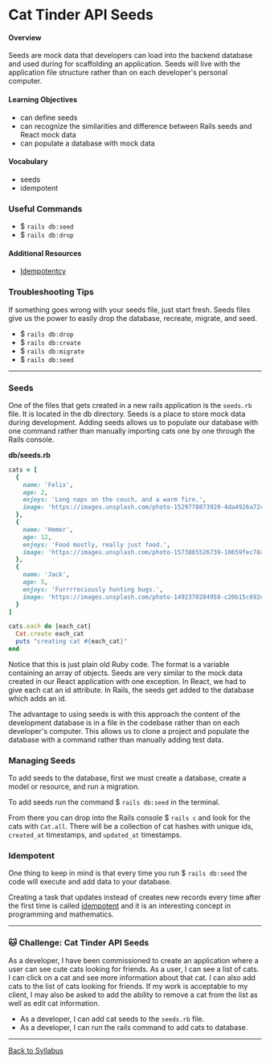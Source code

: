 # Cat Tinder API Seeds

#### Overview

Seeds are mock data that developers can load into the backend database and used during for scaffolding an application. Seeds will live with the application file structure rather than on each developer's personal computer.

#### Learning Objectives

- can define seeds
- can recognize the similarities and difference between Rails seeds and React mock data
- can populate a database with mock data

#### Vocabulary

- seeds
- idempotent

### Useful Commands

- $ `rails db:seed`
- $ `rails db:drop`

#### Additional Resources

- [Idempotentcy](http://whatis.techtarget.com/definition/idempotence)

### Troubleshooting Tips

If something goes wrong with your seeds file, just start fresh. Seeds files give us the power to easily drop the database, recreate, migrate, and seed.

- $ `rails db:drop`
- $ `rails db:create`
- $ `rails db:migrate`
- $ `rails db:seed`

---

### Seeds

One of the files that gets created in a new rails application is the `seeds.rb` file. It is located in the db directory. Seeds is a place to store mock data during development. Adding seeds allows us to populate our database with one command rather than manually importing cats one by one through the Rails console.

**db/seeds.rb**

```ruby
cats = [
  {
    name: 'Felix',
    age: 2,
    enjoys: 'Long naps on the couch, and a warm fire.',
    image: 'https://images.unsplash.com/photo-1529778873920-4da4926a72c2?ixlib=rb-1.2.1&ixid=MnwxMjA3fDB8MHxwaG90by1wYWdlfHx8fGVufDB8fHx8&auto=format&fit=crop&w=1036&q=80'
  },
  {
    name: 'Homer',
    age: 12,
    enjoys: 'Food mostly, really just food.',
    image: 'https://images.unsplash.com/photo-1573865526739-10659fec78a5?ixlib=rb-1.2.1&ixid=MnwxMjA3fDB8MHxwaG90by1wYWdlfHx8fGVufDB8fHx8&auto=format&fit=crop&w=1015&q=80'
  },
  {
    name: 'Jack',
    age: 5,
    enjoys: 'Furrrrociously hunting bugs.',
    image: 'https://images.unsplash.com/photo-1492370284958-c20b15c692d2?ixlib=rb-1.2.1&ixid=MnwxMjA3fDB8MHxwaG90by1wYWdlfHx8fGVufDB8fHx8&auto=format&fit=crop&w=1049&q=80'
  }
]

cats.each do |each_cat|
  Cat.create each_cat
  puts "creating cat #{each_cat}"
end
```

Notice that this is just plain old Ruby code. The format is a variable containing an array of objects. Seeds are very similar to the mock data created in our React application with one exception. In React, we had to give each cat an id attribute. In Rails, the seeds get added to the database which adds an id.

The advantage to using seeds is with this approach the content of the development database is in a file in the codebase rather than on each developer's computer. This allows us to clone a project and populate the database with a command rather than manually adding test data.

### Managing Seeds

To add seeds to the database, first we must create a database, create a model or resource, and run a migration.

To add seeds run the command $ `rails db:seed` in the terminal.

From there you can drop into the Rails console $ `rails c` and look for the cats with `Cat.all`. There will be a collection of cat hashes with unique ids, `created_at` timestamps, and `updated_at` timestamps.

### Idempotent

One thing to keep in mind is that every time you run $ `rails db:seed` the code will execute and add data to your database.

Creating a task that updates instead of creates new records every time after the first time is called [idempotent](http://whatis.techtarget.com/definition/idempotence) and it is an interesting concept in programming and mathematics.

---

### 🐱 Challenge: Cat Tinder API Seeds

As a developer, I have been commissioned to create an application where a user can see cute cats looking for friends. As a user, I can see a list of cats. I can click on a cat and see more information about that cat. I can also add cats to the list of cats looking for friends. If my work is acceptable to my client, I may also be asked to add the ability to remove a cat from the list as well as edit cat information.

- As a developer, I can add cat seeds to the `seeds.rb` file.
- As a developer, I can run the rails command to add cats to database.

---

[Back to Syllabus](../../README.md#cat-tinder-backend)
